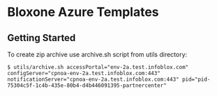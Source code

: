 # Bloxone Azure Templates

## Getting Started

To create zip archive use archive.sh script from utils directory:
```
$ utils/archive.sh accessPortal="env-2a.test.infoblox.com" configServer="cpnoa-env-2a.test.infoblox.com:443" notificationServer="cpnoa-env-2a.test.infoblox.com:443" pid="pid-75304c5f-1c4b-435e-80b4-d4b446091395-partnercenter"
```
